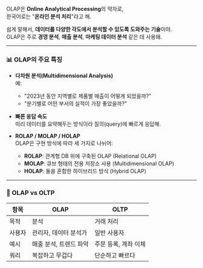 OLAP은 **Online Analytical Processing**의 약자로,  
한국어로는 "**온라인 분석 처리**"라고 해.  

쉽게 말해서, **데이터를 다양한 각도에서 분석할 수 있도록 도와주는 기술**이야.  
OLAP은 주로 **경영 분석**, **매출 분석**, **마케팅 데이터 분석** 같은 데 사용돼.  

---

### 📊 OLAP의 주요 특징
- **다차원 분석(Multidimensional Analysis)**  
  예:  
  - "2023년 동안 지역별로 제품별 매출이 어떻게 되었을까?"  
  - "분기별로 어떤 부서의 실적이 가장 좋았을까?"

- **빠른 응답 속도**  
  미리 데이터를 요약해두는 방식이라 질의(query)에 빠르게 응답해.

- **ROLAP / MOLAP / HOLAP**  
  OLAP은 구현 방식에 따라 세 가지로 나뉘어:
  - **ROLAP**: 관계형 DB 위에 구축된 OLAP (Relational OLAP)
  - **MOLAP**: 큐브 형태의 전용 저장소 사용 (Multidimensional OLAP)
  - **HOLAP**: 둘을 혼합한 하이브리드 방식 (Hybrid OLAP)

---

### 🔁 OLAP vs OLTP
| 항목 | OLAP | OLTP |
|------|------|------|
| 목적 | 분석 | 거래 처리 |
| 사용자 | 관리자, 데이터 분석가 | 일반 사용자 |
| 예시 | 매출 분석, 트렌드 파악 | 주문 등록, 계좌 이체 |
| 쿼리 | 복잡하고 무겁다 | 단순하고 빠르다 |
